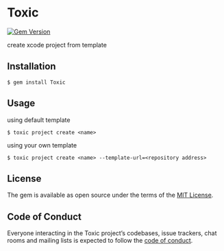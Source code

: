 # Toxic
[![Gem Version](https://badge.fury.io/rb/toxic.svg)](https://badge.fury.io/rb/toxic)

create xcode project from template

## Installation
    $ gem install Toxic
    
## Usage

using default template

    $ toxic project create <name>

using your own template

    $ toxic project create <name> --template-url=<repository address>
    

## License

The gem is available as open source under the terms of the [MIT License](https://opensource.org/licenses/MIT).

## Code of Conduct

Everyone interacting in the Toxic project’s codebases, issue trackers, chat rooms and mailing lists is expected to follow the [code of conduct](https://github.com/[USERNAME]/Toxic/blob/master/CODE_OF_CONDUCT.md).
